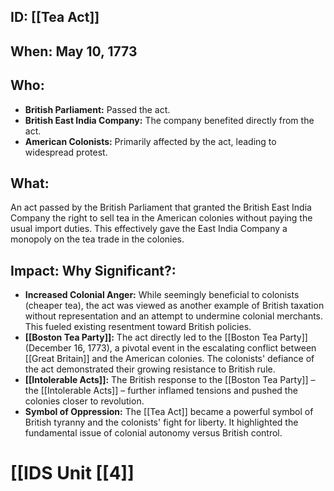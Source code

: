 ## ID: [[Tea Act]] 
## When: May 10, 1773

## Who:
* **British Parliament:** Passed the act.
* **British East India Company:**  The company benefited directly from the act.
* **American Colonists:** Primarily affected by the act, leading to widespread protest.

## What: 
An act passed by the British Parliament that granted the British East India Company the right to sell tea in the American colonies without paying the usual import duties.  This effectively gave the East India Company a monopoly on the tea trade in the colonies.

## Impact: Why Significant?:

* **Increased Colonial Anger:** While seemingly beneficial to colonists (cheaper tea), the act was viewed as another example of British taxation without representation and an attempt to undermine colonial merchants. This fueled existing resentment toward British policies.
* **[[Boston Tea Party]]:** The act directly led to the [[Boston Tea Party]] (December 16, 1773), a pivotal event in the escalating conflict between [[Great Britain]] and the American colonies. The colonists' defiance of the act demonstrated their growing resistance to British rule.
* **[[Intolerable Acts]]:**  The British response to the [[Boston Tea Party]] – the [[Intolerable Acts]] – further inflamed tensions and pushed the colonies closer to revolution.
* **Symbol of Oppression:** The [[Tea Act]] became a powerful symbol of British tyranny and the colonists' fight for liberty. It highlighted the fundamental issue of colonial autonomy versus British control.


# [[IDS Unit [[4]]

